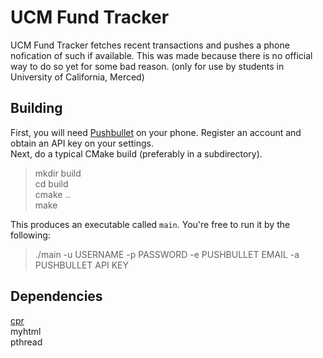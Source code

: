 <h1>UCM Fund Tracker</h1>

<p>UCM Fund Tracker fetches recent transactions and pushes a phone nofication of such if available. This was made because there is no official way to do so yet for some bad reason. (only for use by students in University of California, Merced)</p>

<h2>Building</h2>

<p>First, you will need <a href="https://www.pushbullet.com/">Pushbullet</a> on your phone. Register an account and obtain an API key on your settings.
  <br>
Next, do a typical CMake build (preferably in a subdirectory).</p>

<blockquote>
  <p>mkdir build
    <br>
cd build
    <br>
cmake ..
    <br>
make</p>
</blockquote>

<p>This produces an executable called <code>main</code>. You're free to run it by the following:</p>

<blockquote>
  <p>./main -u USERNAME -p PASSWORD -e PUSHBULLET EMAIL -a PUSHBULLET API KEY</p>
</blockquote>

<h2>Dependencies</h2>

<p><a href="https://github.com/whoshuu/cpr">cpr</a><br>
myhtml<br>
pthread</p>

